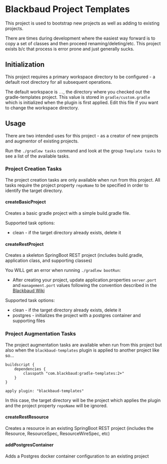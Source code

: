 # Blackbaud Project Templates

This project is used to bootstrap new projects as well as adding to existing projects.  

There are times during development where the easiest way forward is to copy a set of classes and then proceed 
renaming/deleting/etc.  This project exists b/c that process is error prone and just generally sucks.


## Initialization

This project requires a primary workspace directory to be configured - a default root directory for all subsequent operations.

The default workspace is `..`, the directory where you checked out the gradle-templates project.  This value is stored
in `gradle/custom.gradle` which is initialized when the plugin is first applied.  Edit this file if you want to change 
the workspace directory.


## Usage

There are two intended uses for this project - as a creator of new projects and augmentor of existing projects.

Run the `./gradlew tasks` command and look at the group `Template tasks` to see a list of the available tasks.


### Project Creation Tasks

The project creation tasks are only available when run from this project.  All tasks require the project property
`repoName` to be specified in order to identify the target directory.  

#### createBasicProject

Creates a basic gradle project with a simple build.gradle file.

Supported task options:
* clean - if the target directory already exists, delete it

#### createRestProject

Creates a skeleton SpringBoot REST project (includes build.gradle, application class, and supporting classes)

You WILL get an error when running `./gradlew bootRun`:
* After creating your project, update application.properties `server.port` and `management.port` values following
the convention described in the [Blackbaud Wiki](https://wiki.blackbaud.com/display/LUM/Microservice+Port+Mapping+Registry)

Supported task options:
* clean - if the target directory already exists, delete it
* postgres - initializes the project with a postgres container and supporting files

### Project Augmentation Tasks

The project augmentation tasks are available when run from this project but also when the `blackbaud-templates` plugin
is applied to another project like so...  

```
buildscript {
    dependencies {
        classpath "com.blackbaud:gradle-templates:2+"
    }
}

apply plugin: "blackbaud-templates"
```

In this case, the target directory will be the project which applies the plugin and the project property `repoName` 
will be ignored.

#### createRestResource

Creates a resource in an existing SpringBoot REST project (includes the Resource, ResourceSpec, ResourceWireSpec, etc)

#### addPostgresContainer

Adds a Postgres docker container configuration to an existing project
